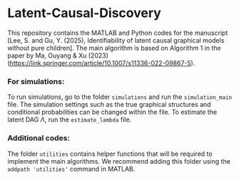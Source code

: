 # Latent-Causal-Discovery

This repository contains the MATLAB and Python codes for the manuscript [Lee, S. and Gu, Y. (2025), Identifiability of latent causal graphical models without pure children]. The main algorithm is based on Algorithm 1 in the paper by Ma, Ouyang & Xu (2023) (https://link.springer.com/article/10.1007/s11336-022-09867-5).

### For simulations:
To run simulations, go to the folder `simulations` and run the `simulation_main` file. The simulation settings such as the true graphical structures and conditional probabilities can be changed within the file. To estimate the latent DAG $\Lambda$, run the `estimate_lambda` file.

### Additional codes:
The folder `utilities` contains helper functions that will be required to implement the main algorithms. We recommend adding this folder using the `addpath 'utilities'` command in MATLAB.

